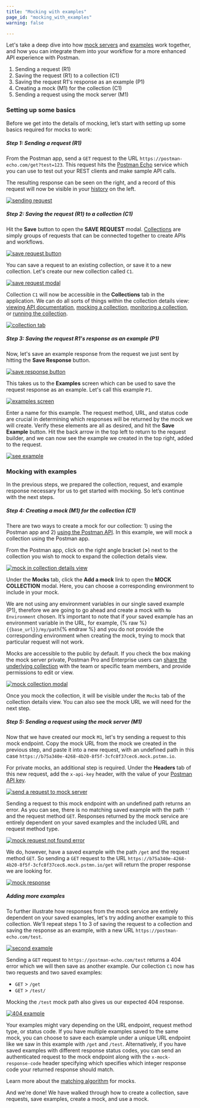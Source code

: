 ```yaml
---
title: "Mocking with examples"
page_id: "mocking_with_examples"
warning: false

---
```


Let's take a deep dive into how [mock servers](/docs/postman/mock_servers/setting_up_mock) and [examples](/docs/postman/collections/examples/) work together, and how you can integrate them into your workflow for a more enhanced API experience with Postman.

1. Sending a request (R1)
2. Saving the request (R1) to a collection (C1)
3. Saving the request R1's response as an example (P1)
4. Creating a mock (M1) for the collection (C1)
5. Sending a request using the mock server (M1)

### Setting up some basics

Before we get into the details of mocking, let’s start with setting up some basics required for mocks to work:

##### **Step 1: Sending a request (R1)**
  
  From the Postman app, send a `GET` request to the URL `https://postman-echo.com/get?test=123`. This request hits the [Postman Echo](https://docs.postman-echo.com/#078883ea-ac9e-842e-8f41-784b59a33722) service which you can use to test out your REST clients and make sample API calls.
  
  The resulting response can be seen on the right, and a record of this request will now be visible in your [history](/docs/postman/sending_api_requests/responses) on the left.
  
  [![sending request](https://s3.amazonaws.com/postman-static-getpostman-com/postman-docs/WS-anuhyaMock1.png)](https://s3.amazonaws.com/postman-static-getpostman-com/postman-docs/WS-anuhyaMock1.png)

##### **Step 2: Saving the request (R1) to a collection (C1)**
  
  Hit the **Save** button to open the **SAVE REQUEST** modal. [Collections](/docs/postman/collections/creating_collections) are simply groups of requests that can be connected together to create APIs and workflows.
  
  [![save request button](https://s3.amazonaws.com/postman-static-getpostman-com/postman-docs/WS-anuhyaMock2-1.png)](https://s3.amazonaws.com/postman-static-getpostman-com/postman-docs/WS-anuhyaMock2-1.png)
  
  You can save a request to an existing collection, or save it to a new collection.  Let's create our new collection called `C1`. 
  
  [![save request modal](https://s3.amazonaws.com/postman-static-getpostman-com/postman-docs/anuhyaMock3.png)](https://s3.amazonaws.com/postman-static-getpostman-com/postman-docs/anuhyaMock3.png)
  
  Collection `C1` will now be accessible in the **Collections** tab in the application. We can do all sorts of things within the collection details view: [viewing API documentation](/docs/postman/api_documentation/viewing_documentation), [mocking a collection](/docs/postman/mock_servers/setting_up_mock), [monitoring a collection](/docs/postman/monitors/setting_up_monitor), or [running the collection](/docs/postman/collection_runs/starting_a_collection_run).

  [![collection tab](https://s3.amazonaws.com/postman-static-getpostman-com/postman-docs/WS-anuhyaMock4.png)](https://s3.amazonaws.com/postman-static-getpostman-com/postman-docs/WS-anuhyaMock4.png)
  
##### **Step 3: Saving the request R1's response as an example (P1)**

  Now, let's save an example response from the request we just sent by hitting the **Save Response** button.
  
  [![save response button](https://s3.amazonaws.com/postman-static-getpostman-com/postman-docs/WS-anuhyaMock5.png)](https://s3.amazonaws.com/postman-static-getpostman-com/postman-docs/WS-anuhyaMock5.png)
  
  This takes us to the **Examples** screen which can be used to save the request response as an example. Let's call this example `P1`.
  
  [![examples screen](https://s3.amazonaws.com/postman-static-getpostman-com/postman-docs/WS-anuhyaMock6.png)](https://s3.amazonaws.com/postman-static-getpostman-com/postman-docs/WS-anuhyaMock6.png)
  
  Enter a name for this example.  The request method, URL, and status code are crucial in determining which responses will be returned by the mock we will create. Verify these elements are all as desired, and hit the **Save Example** button. Hit the back arrow in the top left to return to the request builder, and we can now see the example we created in the top right, added to the request.

  [![see example](https://s3.amazonaws.com/postman-static-getpostman-com/postman-docs/WS-anuhyaMock7.png)](https://s3.amazonaws.com/postman-static-getpostman-com/postman-docs/WS-anuhyaMock7.png)

### Mocking with examples

In the previous steps, we prepared the collection, request, and example response necessary for us to get started with mocking. So let’s continue with the next steps.
  
##### **Step 4: Creating a mock (M1) for the collection (C1)**

  There are two ways to create a mock for our collection: 1) using the Postman app and 2) [using the Postman API](/docs/postman/mock_servers/mock_with_api/). In this example, we will mock a collection using the Postman app.
  
  From the Postman app, click on the right angle bracket (**>**) next to the collection you wish to mock to expand the collection details view. 
  
  [![mock in collection details view](https://s3.amazonaws.com/postman-static-getpostman-com/postman-docs/WS-anuhyaMock10.png)](https://s3.amazonaws.com/postman-static-getpostman-com/postman-docs/WS-anuhyaMock10.png)
  
  Under the **Mocks** tab, click the **Add a mock** link to open the **MOCK COLLECTION** modal. Here, you can choose a corresponding environment to include in your mock. 
  
  We are not using any environment variables in our single saved example (P1), therefore we are going to go ahead and create a mock with `No Environment` chosen. It’s important to note that if your saved example has an environment variable in the URL, for example, {% raw %}`{{base_url}}/my/path`{% endraw %} and you do not provide the corresponding environment when creating the mock, trying to mock that particular request will not work. 
  
  Mocks are accessible to the public by default. If you check the box making the mock server private, Postman Pro and Enterprise users can [share the underlying collection](/docs/postman/team_library/sharing#sharing-collections) with the team or specific team members, and provide permissions to edit or view.
  
  [![mock collection modal](https://s3.amazonaws.com/postman-static-getpostman-com/postman-docs/anuhyaMock9.png)](https://s3.amazonaws.com/postman-static-getpostman-com/postman-docs/anuhyaMock9.png)
  
  Once you mock the collection, it will be visible under the `Mocks` tab of the collection details view. You can also see the mock URL we will need for the next step.
  
##### **Step 5: Sending a request using the mock server (M1)**

  Now that we have created our mock `M1`, let's try sending a request to this mock endpoint. Copy the mock URL from the mock we created in the previous step, and paste it into a new request, with an undefined path in this case `https://b75a340e-4268-4b20-8f5f-3cfc8f37cec6.mock.pstmn.io`. 
  
  For private mocks, an additional step is required. Under the **Headers** tab of this new request, add the `x-api-key` header, with the value of your [Postman API key](https://app.getpostman.com/dashboard/integrations/pm_pro_api/list).
  
  [![send a request to mock server](https://s3.amazonaws.com/postman-static-getpostman-com/postman-docs/WS-anuhyaMock8.png)](https://s3.amazonaws.com/postman-static-getpostman-com/postman-docs/WS-anuhyaMock8.png)
  
  Sending a request to this mock endpoint with an undefined path returns an error. As you can see, there is no matching saved example with the path `''` and the request method `GET`. Responses returned by the mock service are entirely dependent on your saved examples and the included URL and request method type. 
  
  [![mock request not found error](https://s3.amazonaws.com/postman-static-getpostman-com/postman-docs/WS-anuhyaMock11.png)](https://s3.amazonaws.com/postman-static-getpostman-com/postman-docs/WS-anuhyaMock11.png)
  
  We do, however, have a saved example with the path `/get` and the request method `GET`. So sending a `GET` request to the URL `https://b75a340e-4268-4b20-8f5f-3cfc8f37cec6.mock.pstmn.io/get` will return the proper response we are looking for.

  [![mock response](https://s3.amazonaws.com/postman-static-getpostman-com/postman-docs/WS-anuhyaMock12.png)](https://s3.amazonaws.com/postman-static-getpostman-com/postman-docs/WS-anuhyaMock12.png)

##### **Adding more examples**
  
  To further illustrate how responses from the mock service are entirely dependent on your saved examples, let's try adding another example to this collection. We'll repeat steps 1 to 3 of saving the request to a collection and saving the response as an example, with a new URL `https://postman-echo.com/test`.
  
  [![second example](https://s3.amazonaws.com/postman-static-getpostman-com/postman-docs/WS-anuhyaMock13.png)](https://s3.amazonaws.com/postman-static-getpostman-com/postman-docs/WS-anuhyaMock13.png)

  Sending a `GET` request to `https://postman-echo.com/test` returns a 404 error which we will then save as another example. Our collection `C1` now has two requests and two saved examples:
  
  * `GET` > `/get`
  * `GET` > `/test/`
  
  Mocking the `/test` mock path also gives us our expected 404 response.
  
  [![404 example](https://s3.amazonaws.com/postman-static-getpostman-com/postman-docs/WS-anuhyaMock14.png)](https://s3.amazonaws.com/postman-static-getpostman-com/postman-docs/WS-anuhyaMock14.png)

  Your examples might vary depending on the URL endpoint, request method type, or status code. If you have multiple examples saved to the same mock, you can choose to save each example under a unique URL endpoint like we saw in this example with `/get` and `/test`. Alternatively, if you have saved examples with different response status codes, you can send an authenticated request to the mock endpoint along with the `x-mock-response-code` header specifying which specifies which integer response code your returned response should match.
  
  Learn more about the [matching algorithm](/docs/postman/mock_servers/matching_algorithm) for mocks.

And we're done! We have walked through how to create a collection, save requests, save examples, create a mock, and use a mock.
